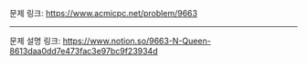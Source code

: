 문제 링크: https://www.acmicpc.net/problem/9663
- - -
문제 설명 링크: https://www.notion.so/9663-N-Queen-8613daa0dd7e473fac3e97bc9f23934d